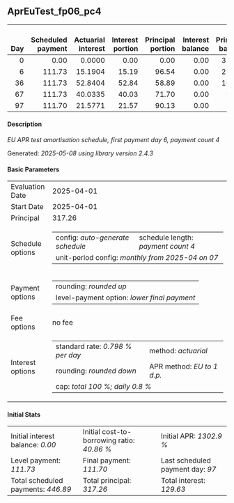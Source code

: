 <h2>AprEuTest_fp06_pc4</h2>
<table>
    <thead style="vertical-align: bottom;">
        <th style="text-align: right;">Day</th>
        <th style="text-align: right;">Scheduled payment</th>
        <th style="text-align: right;">Actuarial interest</th>
        <th style="text-align: right;">Interest portion</th>
        <th style="text-align: right;">Principal portion</th>
        <th style="text-align: right;">Interest balance</th>
        <th style="text-align: right;">Principal balance</th>
        <th style="text-align: right;">Total actuarial interest</th>
        <th style="text-align: right;">Total interest</th>
        <th style="text-align: right;">Total principal</th>
    </thead>
    <tr style="text-align: right;">
        <td class="ci00">0</td>
        <td class="ci01" style="white-space: nowrap;">0.00</td>
        <td class="ci02">0.0000</td>
        <td class="ci03">0.00</td>
        <td class="ci04">0.00</td>
        <td class="ci05">0.00</td>
        <td class="ci06">317.26</td>
        <td class="ci07">0.0000</td>
        <td class="ci08">0.00</td>
        <td class="ci09">0.00</td>
    </tr>
    <tr style="text-align: right;">
        <td class="ci00">6</td>
        <td class="ci01" style="white-space: nowrap;">111.73</td>
        <td class="ci02">15.1904</td>
        <td class="ci03">15.19</td>
        <td class="ci04">96.54</td>
        <td class="ci05">0.00</td>
        <td class="ci06">220.72</td>
        <td class="ci07">15.1904</td>
        <td class="ci08">15.19</td>
        <td class="ci09">96.54</td>
    </tr>
    <tr style="text-align: right;">
        <td class="ci00">36</td>
        <td class="ci01" style="white-space: nowrap;">111.73</td>
        <td class="ci02">52.8404</td>
        <td class="ci03">52.84</td>
        <td class="ci04">58.89</td>
        <td class="ci05">0.00</td>
        <td class="ci06">161.83</td>
        <td class="ci07">68.0308</td>
        <td class="ci08">68.03</td>
        <td class="ci09">155.43</td>
    </tr>
    <tr style="text-align: right;">
        <td class="ci00">67</td>
        <td class="ci01" style="white-space: nowrap;">111.73</td>
        <td class="ci02">40.0335</td>
        <td class="ci03">40.03</td>
        <td class="ci04">71.70</td>
        <td class="ci05">0.00</td>
        <td class="ci06">90.13</td>
        <td class="ci07">108.0643</td>
        <td class="ci08">108.06</td>
        <td class="ci09">227.13</td>
    </tr>
    <tr style="text-align: right;">
        <td class="ci00">97</td>
        <td class="ci01" style="white-space: nowrap;">111.70</td>
        <td class="ci02">21.5771</td>
        <td class="ci03">21.57</td>
        <td class="ci04">90.13</td>
        <td class="ci05">0.00</td>
        <td class="ci06">0.00</td>
        <td class="ci07">129.6414</td>
        <td class="ci08">129.63</td>
        <td class="ci09">317.26</td>
    </tr>
</table>
<h4>Description</h4>
<p><i>EU APR test amortisation schedule, first payment day 6, payment count 4</i></p>
<p>Generated: <i>2025-05-08 using library version 2.4.3</i></p>
<h4>Basic Parameters</h4>
<table>
    <tr>
        <td>Evaluation Date</td>
        <td>2025-04-01</td>
    </tr>
    <tr>
        <td>Start Date</td>
        <td>2025-04-01</td>
    </tr>
    <tr>
        <td>Principal</td>
        <td>317.26</td>
    </tr>
    <tr>
        <td>Schedule options</td>
        <td>
            <table>
                <tr>
                    <td>config: <i>auto-generate schedule</i></td>
                    <td>schedule length: <i><i>payment count</i> 4</i></td>
                </tr>
                <tr>
                    <td colspan="2" style="white-space: nowrap;">unit-period config: <i>monthly from 2025-04 on 07</i></td>
                </tr>
            </table>
        </td>
    </tr>
    <tr>
        <td>Payment options</td>
        <td>
            <table>
                <tr>
                    <td>rounding: <i>rounded up</i></td>
                </tr>
                <tr>
                    <td>level-payment option: <i>lower&nbsp;final&nbsp;payment</i></td>
                </tr>
            </table>
        </td>
    </tr>
    <tr>
        <td>Fee options</td>
        <td>no fee
        </td>
    </tr>
    <tr>
        <td>Interest options</td>
        <td>
            <table>
                <tr>
                    <td>standard rate: <i>0.798 % per day</i></td>
                    <td>method: <i>actuarial</i></td>
                </tr>
                <tr>
                    <td>rounding: <i>rounded down</i></td>
                    <td>APR method: <i>EU to 1 d.p.</i></td>
                </tr>
                <tr>
                    <td colspan="2">cap: <i>total 100 %; daily 0.8 %</td>
                </tr>
            </table>
        </td>
    </tr>
</table>
<h4>Initial Stats</h4>
<table>
    <tr>
        <td>Initial interest balance: <i>0.00</i></td>
        <td>Initial cost-to-borrowing ratio: <i>40.86 %</i></td>
        <td>Initial APR: <i>1302.9 %</i></td>
    </tr>
    <tr>
        <td>Level payment: <i>111.73</i></td>
        <td>Final payment: <i>111.70</i></td>
        <td>Last scheduled payment day: <i>97</i></td>
    </tr>
    <tr>
        <td>Total scheduled payments: <i>446.89</i></td>
        <td>Total principal: <i>317.26</i></td>
        <td>Total interest: <i>129.63</i></td>
    </tr>
</table>
